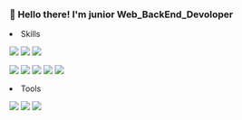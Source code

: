 ### 👋 Hello there! I'm junior Web_BackEnd_Devoloper 




<p><li>Skills</li></p>

<p>

<p><img src="https://img.shields.io/badge/Python-3776AB?style=for-the-badge&logo=Python&logoColor=white">
<img src="https://img.shields.io/badge/Django-092E20?style=for-the-badge&logo=Django&logoColor=white">
<img src="https://img.shields.io/badge/Django RestFramework-092E20?style=for-the-badge&logo=Django&logoColor=white">
<p>
<img src="https://img.shields.io/badge/JavaScript-F7DF1E?style=for-the-badge&logo=JavaScript&logoColor=white">   
<img src="https://img.shields.io/badge/HTML5-E34F26?style=for-the-badge&logo=HTML5&logoColor=white">
<img src="https://img.shields.io/badge/CSS3-1572B6?style=for-the-badge&logo=CSS3&logoColor=white">
<img src="https://img.shields.io/badge/Amazon AWS-FF9900?style=for-the-badge&logo=Amazon AWS&logoColor=white">
<img src="https://img.shields.io/badge/Docker-2496ED?style=for-the-badge&logo=Docker&logoColor=white">
<p>
    
                                                            

<p><li>Tools</li></p>
<img src="https://img.shields.io/badge/PyCharm-000000?style=flat-square&logo=PyCharm&logoColor=white"/>
<img src="https://img.shields.io/badge/Git-F05032.svg?&style=for-the-badge&logo=Git&logoColor=white">
<img src="https://img.shields.io/badge/Visual%20Studio%20Code-007ACC.svg?&style=for-the-badge&logo=Visual%20Studio%20Code&logoColor=white">



<!--
**SungChangNam/SungChangNam** is a ✨ _special_ ✨ repository because its `README.md` (this file) appears on your GitHub profile.

Here are some ideas to get you started:


- 🔭 I’m currently working on ...
- 🌱 I’m currently learning ...
- 👯 I’m looking to collaborate on ...
- 🤔 I’m looking for help with ...
- 💬 Ask me about ...
- 📫 How to reach me: ...
- 😄 Pronouns: ...
- ⚡ Fun fact: ...
-->
